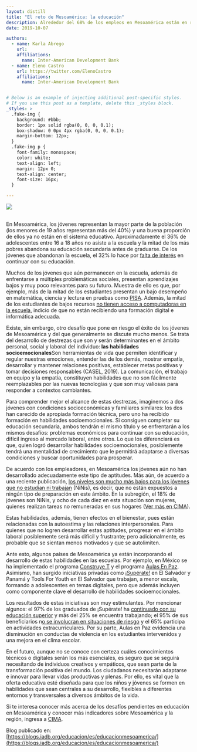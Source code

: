 ```yaml
---
layout: distill
title: "El reto de Mesoamérica: la educación"
description: Alrededor del 68% de los empleos en Mesoamérica están en riesgo de automatizarse en el 2020. ¿Están los países preparados para enfrentar este nuevo reto? Y aún más importante, ¿están capacitados los jóvenes para convivir con la inteligencia artificial y tener vidas productivas en entornos altamente dinámicos?
date: 2019-10-07

authors:
  - name: Karla Abrego
    url: 
    affiliations:
      name: Inter-American Development Bank
  - name: Eleno Castro
    url: https://twitter.com/ElenoCastro
    affiliations:
      name: Inter-American Development Bank


# Below is an example of injecting additional post-specific styles.
# If you use this post as a template, delete this _styles block.
_styles: >
  .fake-img {
    background: #bbb;
    border: 1px solid rgba(0, 0, 0, 0.1);
    box-shadow: 0 0px 4px rgba(0, 0, 0, 0.1);
    margin-bottom: 12px;
  }
  .fake-img p {
    font-family: monospace;
    color: white;
    text-align: left;
    margin: 12px 0;
    text-align: center;
    font-size: 16px;
  }

---
```

<div class="row mt-3">
    <div class="col-sm mt-3 mt-md-0">
        <img class="img-fluid rounded z-depth-1" src="{{ site.baseurl }}/assets/img/reto_mesoamerica.jpg">
    </div>
</div>

<br/>

En Mesoamérica, los jóvenes representan la mayor parte de la población (los menores de 19 años representan más del 40%) y una buena proporción de ellos ya no están en el sistema educativo. Aproximadamente el 36% de adolescentes entre 16 a 18 años no asiste a la escuela y la mitad de los más pobres abandona su educación secundaria antes de graduarse. De los jóvenes que abandonan la escuela, el 32% lo hace por [falta de interés](https://publications.iadb.org/es/nota-cima-16-cuales-son-los-principales-retos-educativos-de-mesoamerica) en continuar con su educación.

Muchos de los jóvenes que aún permanecen en la escuela, además de enfrentarse a múltiples problemáticas sociales, presentan aprendizajes bajos y muy poco relevantes para su futuro. Muestra de ello es que, por ejemplo, más de la mitad de los estudiantes presentan un bajo desempeño en matemática, ciencia y lectura en pruebas como [PISA](https://publications.iadb.org/es/nota-cima-16-cuales-son-los-principales-retos-educativos-de-mesoamerica). Además, la mitad de los estudiantes de bajos recursos [no tienen acceso a computadoras en la escuela](https://publications.iadb.org/es/nota-cima-14-cuentan-las-escuelas-con-la-tecnologia-necesaria-para-la-transformacion-digital), indicio de que no están recibiendo una formación digital e informática adecuada.

Existe, sin embargo, otro desafío que pone en riesgo el éxito de los jóvenes de Mesoamérica y del que generalmente se discute mucho menos. Se trata del desarrollo de destrezas que son y serán determinantes en el ámbito personal, social y laboral del individuo:<b> las habilidades socioemocionales</b><d-footnote>Son herramientas de vida que permiten identificar y regular nuestras emociones, entender las de los demás, mostrar empatía, desarrollar y mantener relaciones positivas, establecer metas positivas y tomar decisiones responsables (CASEL, 2019)</d-footnote>. La comunicación, el trabajo en equipo y la empatía, constituyen habilidades que no son fácilmente reemplazables por las nuevas tecnologías y que son muy valiosas para responder a contextos cambiantes.

Para comprender mejor el alcance de estas destrezas, imaginemos a dos jóvenes con condiciones socioeconómicas y familiares similares: los dos han carecido de apropiada formación técnica, pero uno ha recibido formación en habilidades socioemocionales. Si consiguen completar su educación secundaria, ambos tendrán el mismo título y se enfrentarán a los mismos desafíos: problemas económicos para continuar con su educación, difícil ingreso al mercado laboral, entre otros. Lo que los diferenciará es que, quien logró desarrollar habilidades socioemocionales, posiblemente tendrá una mentalidad de crecimiento que le permitirá adaptarse a diversas condiciones y buscar oportunidades para prosperar.

De acuerdo con los empleadores, en Mesoamérica los jóvenes aún no han desarrollado adecuadamente este tipo de aptitudes. Más aún, de acuerdo a una reciente publicación, [los niveles son mucho más bajos para los jóvenes que no estudian ni trabajan](https://publications.iadb.org/es/millennials-en-america-latina-y-el-caribe-trabajar-o-estudiar) (NiNis), es decir, que no están expuestos a ningún tipo de preparación en este ámbito. En la subregión, el 18% de jóvenes son NiNis, y ocho de cada diez en esta situación son mujeres, quienes realizan tareas no remuneradas en sus hogares ([Ver más en CIMA](https://publications.iadb.org/es/nota-cima-16-cuales-son-los-principales-retos-educativos-de-mesoamerica)).

Estas habilidades, además, tienen efectos en el bienestar, pues están relacionadas con la autoestima y las relaciones interpersonales. Para quienes que no logren desarrollar estas aptitudes, progresar en el ámbito laboral posiblemente será más difícil y frustrante; pero adicionalmente, es probable que se sientan menos motivados y que se autolimiten.

Ante esto, algunos países de Mesoamérica ya están incorporando el desarrollo de estas habilidades en las escuelas. Por ejemplo, en México se ha implementado el programa [Construye T](https://www.construye-t.org.mx/) y el programa [Aulas En Paz](https://aulasenpaz.uniandes.edu.co/). Asimismo, han surgido iniciativas privadas como [¡Supérate!](https://www.superate.org.sv/) en El Salvador y Panamá y Tools For Youth en El Salvador que trabajan, a menor escala, formando a adolescentes en temas digitales, pero que además incluyen como componente clave el desarrollo de habilidades socioemocionales.

Los resultados de estas iniciativas son muy estimulantes. Por mencionar algunos: el 97% de los graduados de ¡Supérate! ha [continuado con su educación superior](https://www.superate.org.sv/?page_id=354) y más del 25% se encuentra trabajando; el 95% de sus beneficiarios n[o se involucran en situaciones de riesgo](https://www.superatejupa.com/impacto-superate) y el 65% participa en actividades extracurriculares. Por su parte, Aulas en Paz evidencia una disminución en conductas de violencia en los estudiantes intervenidos y una mejora en el clima escolar.

En el futuro, aunque no se conoce con certeza cuáles conocimientos técnicos o digitales serán los más esenciales, es seguro que se seguirá necesitando de individuos creativos y empáticos, que sean parte de la transformación positiva del mundo. Los ciudadanos necesitarán adaptarse e innovar para llevar vidas productivas y plenas. Por ello, es vital que la oferta educativa esté diseñada para que los niños y jóvenes se formen en habilidades que sean centrales a su desarrollo, flexibles a diferentes entornos y transversales a diversos ámbitos de la vida.

Si te interesa conocer más acerca de los desafíos pendientes en educación en Mesoamérica y conocer más indicadores sobre Mesoamérica y la región, ingresa a [CIMA](https://www.iadb.org/en/sector/education/cima/home).

Blog publicado en: [https://blogs.iadb.org/educacion/es/educacionmesoamerica/](https://blogs.iadb.org/educacion/es/educacionmesoamerica/)